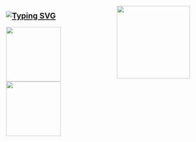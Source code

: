 <a href="https://smbot.com.br/"><img height="200px"  align="right" align="top" src="https://github.com/user-attachments/assets/f1455503-caab-46c1-ae26-1c32d2eafc78"></a>

## [![Typing SVG](https://readme-typing-svg.demolab.com?font=sans&weight=800&size=50&pause=3000&color=1B55E9&background=FFFFFF00&width=600&height=90&lines=Oi,+Bem-vindo(a)!+👋🏼;Eu+sou+Matheus+Lima!🧑🏻‍💻;Very+nice+to+see+you!🤙🏼;Check+back+often!❤️)](https://git.io/typing-svg)

<a href="https://www.linkedin.com/in/matheusbanqueiro/" target="blank">
  <code><img height="150em" src="https://github-readme-stats.vercel.app/api?username=matheusbanqueiro&show_icons=true&theme=blue&include_all_commits=true&count_private=true"/></code>
  <code><img height="150em" src="https://github-readme-stats.vercel.app/api/top-langs/?username=matheusbanqueiro&layout=compact&langs_count=7&theme=blue"/></code>
</div>


